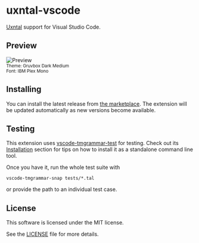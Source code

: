 # uxntal-vscode

[Uxntal](https://wiki.xxiivv.com/site/uxntal.html) support for Visual Studio Code.

## Preview

![Preview](https://github.com/karolbelina/uxntal-vscode/blob/main/images/preview.png?raw=true)<br>
<sub>Theme: Gruvbox Dark Medium</sub><br>
<sup>Font: IBM Plex Mono</sup>

## Installing

You can install the latest release from [the marketplace](https://marketplace.visualstudio.com/items?itemName=karolbelina.uxntal). The extension will be updated automatically as new versions become available.

## Testing

This extension uses [vscode-tmgrammar-test](https://github.com/PanAeon/vscode-tmgrammar-test) for testing. Check out its [Installation](https://github.com/PanAeon/vscode-tmgrammar-test#installation) section for tips on how to install it as a standalone command line tool.

Once you have it, run the whole test suite with

```console
vscode-tmgrammar-snap tests/*.tal
```

or provide the path to an individual test case.

## License

This software is licensed under the MIT license.

See the [LICENSE](LICENSE) file for more details.

